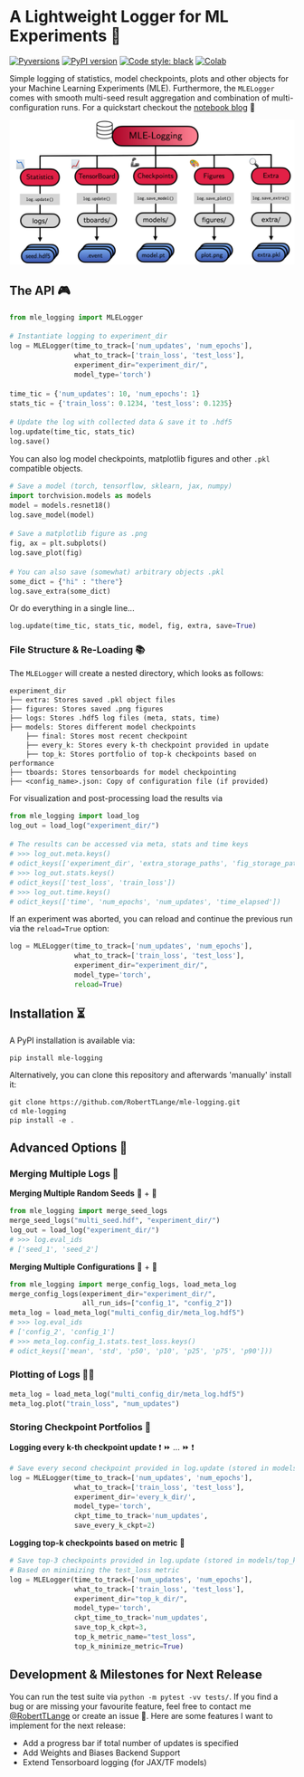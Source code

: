 # A Lightweight Logger for ML Experiments 📖
[![Pyversions](https://img.shields.io/pypi/pyversions/mle-logging.svg?style=flat-square)](https://pypi.python.org/pypi/mle-logging)
[![PyPI version](https://badge.fury.io/py/mle-logging.svg)](https://badge.fury.io/py/mle-logging)
[![Code style: black](https://img.shields.io/badge/code%20style-black-000000.svg)](https://github.com/psf/black)
[![Colab](https://colab.research.google.com/assets/colab-badge.svg)](https://colab.research.google.com/github/RobertTLange/mle-logging/blob/main/examples/getting_started.ipynb)

Simple logging of statistics, model checkpoints, plots and other objects for your Machine Learning Experiments (MLE). Furthermore, the `MLELogger` comes with smooth multi-seed result aggregation and combination of multi-configuration runs. For a quickstart checkout the [notebook blog](https://github.com/RobertTLange/mle-logging/blob/main/examples/getting_started.ipynb) 🚀

![](https://github.com/RobertTLange/mle-logging/blob/main/docs/mle_logger_structure.png?raw=true)

## The API 🎮

```python
from mle_logging import MLELogger

# Instantiate logging to experiment_dir
log = MLELogger(time_to_track=['num_updates', 'num_epochs'],
                what_to_track=['train_loss', 'test_loss'],
                experiment_dir="experiment_dir/",
                model_type='torch')

time_tic = {'num_updates': 10, 'num_epochs': 1}
stats_tic = {'train_loss': 0.1234, 'test_loss': 0.1235}

# Update the log with collected data & save it to .hdf5
log.update(time_tic, stats_tic)
log.save()
```

You can also log model checkpoints, matplotlib figures and other `.pkl` compatible objects.

```python
# Save a model (torch, tensorflow, sklearn, jax, numpy)
import torchvision.models as models
model = models.resnet18()
log.save_model(model)

# Save a matplotlib figure as .png
fig, ax = plt.subplots()
log.save_plot(fig)

# You can also save (somewhat) arbitrary objects .pkl
some_dict = {"hi" : "there"}
log.save_extra(some_dict)
```


Or do everything in a single line...
```python
log.update(time_tic, stats_tic, model, fig, extra, save=True)
```

### File Structure & Re-Loading 📚

The `MLELogger` will create a nested directory, which looks as follows:

```
experiment_dir
├── extra: Stores saved .pkl object files
├── figures: Stores saved .png figures
├── logs: Stores .hdf5 log files (meta, stats, time)
├── models: Stores different model checkpoints
    ├── final: Stores most recent checkpoint
    ├── every_k: Stores every k-th checkpoint provided in update
    ├── top_k: Stores portfolio of top-k checkpoints based on performance
├── tboards: Stores tensorboards for model checkpointing
├── <config_name>.json: Copy of configuration file (if provided)
```

For visualization and post-processing load the results via
```python
from mle_logging import load_log
log_out = load_log("experiment_dir/")

# The results can be accessed via meta, stats and time keys
# >>> log_out.meta.keys()
# odict_keys(['experiment_dir', 'extra_storage_paths', 'fig_storage_paths', 'log_paths', 'model_ckpt', 'model_type'])
# >>> log_out.stats.keys()
# odict_keys(['test_loss', 'train_loss'])
# >>> log_out.time.keys()
# odict_keys(['time', 'num_epochs', 'num_updates', 'time_elapsed'])
```

If an experiment was aborted, you can reload and continue the previous run via the `reload=True` option:

```python
log = MLELogger(time_to_track=['num_updates', 'num_epochs'],
                what_to_track=['train_loss', 'test_loss'],
                experiment_dir="experiment_dir/",
                model_type='torch',
                reload=True)
```

## Installation ⏳

A PyPI installation is available via:

```
pip install mle-logging
```

Alternatively, you can clone this repository and afterwards 'manually' install it:

```
git clone https://github.com/RobertTLange/mle-logging.git
cd mle-logging
pip install -e .
```


## Advanced Options 🚴

### Merging Multiple Logs 👫

**Merging Multiple Random Seeds** 🌱 + 🌱

```python
from mle_logging import merge_seed_logs
merge_seed_logs("multi_seed.hdf", "experiment_dir/")
log_out = load_log("experiment_dir/")
# >>> log.eval_ids
# ['seed_1', 'seed_2']
```

**Merging Multiple Configurations** 🔖 + 🔖

```python
from mle_logging import merge_config_logs, load_meta_log
merge_config_logs(experiment_dir="experiment_dir/",
                  all_run_ids=["config_1", "config_2"])
meta_log = load_meta_log("multi_config_dir/meta_log.hdf5")
# >>> log.eval_ids
# ['config_2', 'config_1']
# >>> meta_log.config_1.stats.test_loss.keys()
# odict_keys(['mean', 'std', 'p50', 'p10', 'p25', 'p75', 'p90']))
```


### Plotting of Logs 🧑‍🎨

```python
meta_log = load_meta_log("multi_config_dir/meta_log.hdf5")
meta_log.plot("train_loss", "num_updates")
```

### Storing Checkpoint Portfolios 📂

**Logging every k-th checkpoint update** ❗ ⏩ ... ⏩ ❗

```python
# Save every second checkpoint provided in log.update (stored in models/every_k)
log = MLELogger(time_to_track=['num_updates', 'num_epochs'],
                what_to_track=['train_loss', 'test_loss'],
                experiment_dir='every_k_dir/',
                model_type='torch',
                ckpt_time_to_track='num_updates',
                save_every_k_ckpt=2)
```

**Logging top-k checkpoints based on metric** 🔱

```python
# Save top-3 checkpoints provided in log.update (stored in models/top_k)
# Based on minimizing the test_loss metric
log = MLELogger(time_to_track=['num_updates', 'num_epochs'],
                what_to_track=['train_loss', 'test_loss'],
                experiment_dir="top_k_dir/",
                model_type='torch',
                ckpt_time_to_track='num_updates',
                save_top_k_ckpt=3,
                top_k_metric_name="test_loss",
                top_k_minimize_metric=True)
```

## Development & Milestones for Next Release

You can run the test suite via `python -m pytest -vv tests/`. If you find a bug or are missing your favourite feature, feel free to contact me [@RobertTLange](https://twitter.com/RobertTLange) or create an issue :hugs:. Here are some features I want to implement for the next release:
- Add a progress bar if total number of updates is specified
- Add Weights and Biases Backend Support
- Extend Tensorboard logging (for JAX/TF models)
